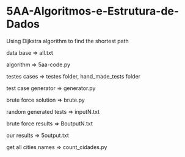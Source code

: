 # 5AA-Algoritmos-e-Estrutura-de-Dados
Using Dijkstra algorithm to find the shortest path

data base => all.txt

algorithm => 5aa-code.py

testes cases => testes folder, hand_made_tests folder

test case generator => generator.py

brute force solution => brute.py

random generated tests => inputN.txt

brute force results => BoutputN.txt

our results => 5output.txt

get all cities names => count_cidades.py
